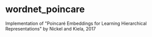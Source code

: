 # wordnet_poincare
Implementation of "Poincaré Embeddings for Learning Hierarchical Representations" by Nickel and Kiela, 2017
